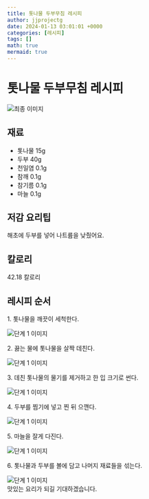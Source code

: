 ```yaml
---
title: 톳나물 두부무침 레시피
author: jjprojectg
date: 2024-01-13 03:01:01 +0000
categories: [레시피]
tags: []
math: true
mermaid: true
---
```

<meta name="og:type" content="website"/>
<meta charset="UTF-8"/>
<div class="header">
  <h1>톳나물 두부무침 레시피</h1>
</div>

<div class="container my-4">
  <div class="row">
    <div class="col-12 col-md-6">
      <div class="recipe-image">
        <img src="http://www.foodsafetykorea.go.kr/uploadimg/20190408/20190408010349_1554696229438.jpg" class="step-image" alt="최종 이미지"/>
      </div>
    </div>
    <div class="col-12 col-md-6">
      <div class="ingredients">
        <h2>재료</h2>
        <ul class="card">
          <li> 톳나물 15g </li>
          <li>  두부 40g </li>
          <li>  천일염 0.1g </li>
          <li>  참깨 0.1g </li>
          <li>  참기름 0.1g </li>
          <li>  마늘 0.1g </li>
</ul>
      </div>
    </div>
    <div class="col-12 col-md-6">
      <div class="ingredients">
        <h2>저감 요리팁</h2>
        <div class="card"> 
          <p>
            해초에 두부를 넣어 나트륨을 낮췄어요.
          </p>
        </div>
      </div>
      <div class="ingredients">
        <h2>칼로리</h2>
        <div class="card"> 
          <p>
            42.18 칼로리
          </p>
        </div>
      </div>
    </div>
  </div>

  <h2 class="my-4">레시피 순서</h2>
  <div class="card recipe-card">
    <div class="card-body recipe-step">
      <p class="card-text step-description">1. 톳나물을 깨끗이 세척한다.</p>
      <img src="http://www.foodsafetykorea.go.kr/uploadimg/20190408/20190408010451_1554696291920.jpg" alt="단계 1 이미지" class="step-image"/>
    </div>
  </div>
  <div class="card recipe-card">
    <div class="card-body recipe-step">
      <p class="card-text step-description">2. 끓는 물에 톳나물을 살짝 데친다.</p>
      <img src="http://www.foodsafetykorea.go.kr/uploadimg/20190408/20190408010506_1554696306290.jpg" alt="단계 1 이미지" class="step-image"/>
    </div>
  </div>
  <div class="card recipe-card">
    <div class="card-body recipe-step">
      <p class="card-text step-description">3. 데친 톳나물의 물기를 제거하고 한 입 크기로 썬다.</p>
      <img src="http://www.foodsafetykorea.go.kr/uploadimg/20190408/20190408010520_1554696320783.jpg" alt="단계 1 이미지" class="step-image"/>
    </div>
  </div>
  <div class="card recipe-card">
    <div class="card-body recipe-step">
      <p class="card-text step-description">4. 두부를 찜기에 넣고 찐 뒤 으깬다.</p>
      <img src="http://www.foodsafetykorea.go.kr/uploadimg/20190408/20190408010535_1554696335232.jpg" alt="단계 1 이미지" class="step-image"/>
    </div>
  </div>
  <div class="card recipe-card">
    <div class="card-body recipe-step">
      <p class="card-text step-description">5. 마늘을 잘게 다진다.</p>
      <img src="http://www.foodsafetykorea.go.kr/uploadimg/20190408/20190408010549_1554696349028.jpg" alt="단계 1 이미지" class="step-image"/>
    </div>
  </div>
  <div class="card recipe-card">
    <div class="card-body recipe-step">
      <p class="card-text step-description">6. 톳나물과 두부를 볼에 담고 나머지 재료들을 섞는다.</p>
      <img src="http://www.foodsafetykorea.go.kr/uploadimg/20190408/20190408010607_1554696367867.jpg" alt="단계 1 이미지" class="step-image"/>
    </div>
  </div>

</div>
맛있는 요리가 되길 기대하겠습니다.
